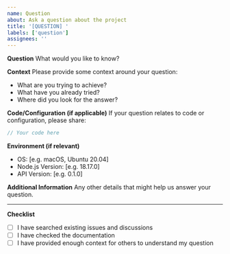 ```yaml
---
name: Question
about: Ask a question about the project
title: '[QUESTION] '
labels: ['question']
assignees: ''
---
```


**Question**
What would you like to know?

**Context**
Please provide some context around your question:

- What are you trying to achieve?
- What have you already tried?
- Where did you look for the answer?

**Code/Configuration (if applicable)**
If your question relates to code or configuration, please share:

```typescript
// Your code here
```

**Environment (if relevant)**

- OS: [e.g. macOS, Ubuntu 20.04]
- Node.js Version: [e.g. 18.17.0]
- API Version: [e.g. 0.1.0]

**Additional Information**
Any other details that might help us answer your question.

---

**Checklist**

- [ ] I have searched existing issues and discussions
- [ ] I have checked the documentation
- [ ] I have provided enough context for others to understand my question
